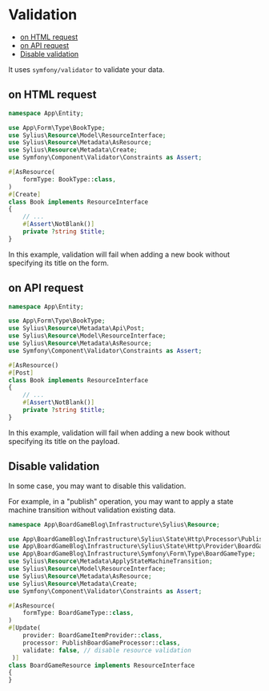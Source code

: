 # Validation

<!-- TOC -->
* [on HTML request](#on-html-request)
* [on API request](#on-api-request)
* [Disable validation](#disable-validation)
<!-- TOC -->

It uses `symfony/validator` to validate your data.

## on HTML request

```php
namespace App\Entity;

use App\Form\Type\BookType;
use Sylius\Resource\Model\ResourceInterface;
use Sylius\Resource\Metadata\AsResource;
use Sylius\Resource\Metadata\Create;
use Symfony\Component\Validator\Constraints as Assert;

#[AsResource(
    formType: BookType::class, 
)
#[Create]
class Book implements ResourceInterface
{
    // ...
    #[Assert\NotBlank()]
    private ?string $title;
}
```

In this example, validation will fail when adding a new book without specifying its title on the form.

## on API request

```php
namespace App\Entity;

use App\Form\Type\BookType;
use Sylius\Resource\Metadata\Api\Post;
use Sylius\Resource\Model\ResourceInterface;
use Sylius\Resource\Metadata\AsResource;
use Symfony\Component\Validator\Constraints as Assert;

#[AsResource()
#[Post]
class Book implements ResourceInterface
{
    // ...
    #[Assert\NotBlank()]
    private ?string $title;
}
```

In this example, validation will fail when adding a new book without specifying its title on the payload.

## Disable validation

In some case, you may want to disable this validation.

For example, in a "publish" operation, you may want to apply a state machine transition without validation existing data.

```php
namespace App\BoardGameBlog\Infrastructure\Sylius\Resource;

use App\BoardGameBlog\Infrastructure\Sylius\State\Http\Processor\PublishBoardGameProcessor;
use App\BoardGameBlog\Infrastructure\Sylius\State\Http\Provider\BoardGameItemProvider;
use App\BoardGameBlog\Infrastructure\Symfony\Form\Type\BoardGameType;
use Sylius\Resource\Metadata\ApplyStateMachineTransition;
use Sylius\Resource\Model\ResourceInterface;
use Sylius\Resource\Metadata\AsResource;
use Sylius\Resource\Metadata\Create;
use Symfony\Component\Validator\Constraints as Assert;

#[AsResource(
    formType: BoardGameType::class, 
)
#[Update(
    provider: BoardGameItemProvider::class, 
    processor: PublishBoardGameProcessor::class,
    validate: false, // disable resource validation
 )]
class BoardGameResource implements ResourceInterface
{
}
```
